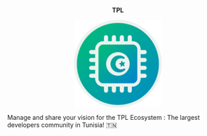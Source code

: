 <p align="center"><b>TPL</b></p>
<center><img src="TPL LOGO ROUND.png" width="200" height="200" align="center"></center>


Manage and share your vision for the TPL Ecosystem : The largest developers community in Tunisia! 🇹🇳
